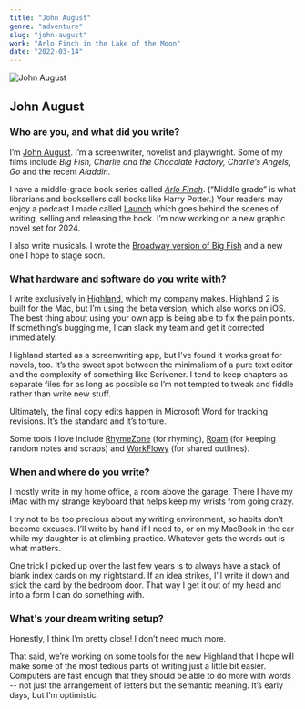 ```yaml
---
title: "John August"
genre: "adventure"
slug: "john-august"
work: "Arlo Finch in the Lake of the Moon"
date: "2022-03-14"
---
```


![John August](/interview-photos/john-august.jpg)

## John August

### Who are you, and what did you write?

I’m [John August](http://johnaugust.com). I’m a screenwriter, novelist and playwright. Some of my films include *Big Fish, Charlie and the Chocolate Factory, Charlie’s Angels, Go* and the recent *Aladdin*. 

I have a middle-grade book series called *[Arlo Finch](http://arlofin.ch)*. (“Middle grade” is what librarians and booksellers call books like Harry Potter.) Your readers may enjoy a podcast I made called [Launch](https://podcasts.apple.com/us/podcast/launch/id1319436103) which goes behind the scenes of writing, selling and releasing the book. I’m now working on  a new graphic novel set for 2024. 

I also write musicals. I wrote the [Broadway version of Big Fish](https://en.wikipedia.org/wiki/Big_Fish_(musical)) and a new one I hope to stage soon.

### What hardware and software do you write with?

I write exclusively in [Highland](https://quoteunquoteapps.com/highland-2/), which my company makes. Highland 2 is built for the Mac, but I’m using the beta version, which also works on iOS. The best thing about using your own app is being able to fix the pain points. If something’s bugging me, I can slack my team and get it corrected immediately.

Highland started as a screenwriting app, but I’ve found it works great for novels, too. It’s the sweet spot between the minimalism of a pure text editor and the complexity of something like Scrivener. I tend to keep chapters as separate files for as long as possible so I’m not tempted to tweak and fiddle rather than write new stuff.

Ultimately, the final copy edits happen in Microsoft Word for tracking revisions. It’s the standard and it’s torture.

Some tools I love include [RhymeZone](https://www.rhymezone.com) (for rhyming), [Roam](https://roamresearch.com) (for keeping random notes and scraps) and [WorkFlowy](http://workflowy.com) (for shared outlines).

### When and where do you write?

I mostly write in my home office, a room above the garage. There I have my iMac with my strange keyboard that helps keep my wrists from going crazy. 

I try not to be too precious about my writing environment, so habits don’t become excuses. I’ll write by hand if I need to, or on my MacBook in the car while my daughter is at climbing practice. Whatever gets the words out is what matters.

One trick I picked up over the last few years is to always have a stack of blank index cards on my nightstand. If an idea strikes, I’ll write it down and stick the card by the bedroom door. That way I get it out of my head and into a form I can do something with.

### What's your dream writing setup?

Honestly, I think I’m pretty close! I don’t need much more.

That said, we’re working on some tools for the new Highland that I hope will make some of the most tedious parts of writing just a little bit easier. Computers are fast enough that they should be able to do more with words -- not just the arrangement of letters but the semantic meaning. It’s early days, but I’m optimistic.